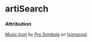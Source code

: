 # artiSearch

### Attribution

<a href="https://iconscout.com/icons/music" target="_blank">Music Icon</a> by <a href="https://iconscout.com/contributors/pro-symbols">Pro Symbols</a> on <a href="https://iconscout.com">Iconscout</a>
